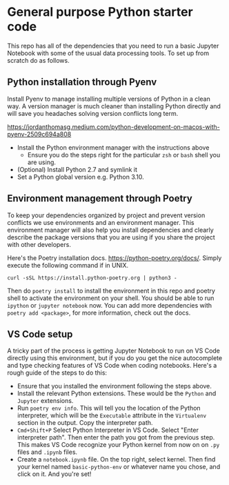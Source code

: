 # General purpose Python starter code
This repo has all of the dependencies that you need to run a basic Jupyter Notebook with some of the usual data processing tools. To set up from scratch do as follows.

## Python installation through Pyenv
Install Pyenv to manage installing multiple versions of Python in a clean way. A version manager is much cleaner than installing Python directly and will save you headaches solving version conflicts long term.

https://jordanthomasg.medium.com/python-development-on-macos-with-pyenv-2509c694a808

- Install the Python environment manager with the instructions above
  - Ensure you do the steps right for the particular `zsh` or `bash` shell you are using.
- (Optional) Install Python 2.7 and symlink it 
- Set a Python global version e.g. Python 3.10.

## Environment management through Poetry
To keep your dependencies organized by project and prevent version conflicts we use environments and an environment manager. This environment manager will also help you install dependencies and clearly describe the package versions that you are using if you share the project with other developers.

Here's the Poetry installation docs. https://python-poetry.org/docs/. Simply execute the following command if in UNIX.

```{bash}
curl -sSL https://install.python-poetry.org | python3 -
```

Then do `poetry install` to install the environment in this repo and poetry shell to activate the environment on your shell. You should be able to run `ipython` or `jupyter notebook` now. You can add more dependencies with `poetry add <package>`, for more information, check out the docs.

## VS Code setup
A tricky part of the process is getting Jupyter Notebook to run on VS Code directly using this environment, but if you do you get the nice autocomplete and type checking features of VS Code when coding notebooks. Here's a rough guide of the steps to do this:
- Ensure that you installed the environment following the steps above. 
- Install the relevant Python extensions. These would be the `Python` and `Jupyter` extensions.
- Run `poetry env info`. This will tell you the location of the Python interpreter, which will be the `Executable` attribute in the `Virtualenv` section in the output. Copy the interpreter path.
- `Cmd+Shift+P` Select Python Interpreter in VS Code. Select "Enter interpreter path". Then enter the path you got from the previous step. This makes VS Code recognize your Python kernel from now on on `.py` files and `.ipynb` files.
- Create a `notebook.ipynb` file. On the top right, select kernel. Then find your kernel named `basic-python-env` or whatever name you chose, and click on it. And you're set!

